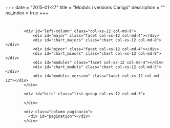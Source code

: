 +++
date        = "2015-01-27"
title       = "Mòduls i versions Canigó"
description = ""
no_index 	= true
+++
<link href="/css/cercador.css" rel="stylesheet" type="text/css" />

<section class="rslt" id="cercador_text">

<div class="column hidden-xs ">
	<p id="stats" class="txt_result count_resultats"></p>	
</div>

<div class="row">

            <div id="left-column" class="col-xs-12 col-md-9">
                <div id="major" class="facet col-xs-12 col-md-4"></div>
                <div id="chart_majors" class="chart col-xs-12 col-md-8"></div>
                <div id="minor" class="facet col-xs-12 col-md-4"></div>
                <div id="chart_minors" class="chart col-xs-12 col-md-8"></div>
                <div id="modules" class="facet col-xs-12 col-md-4"></div>
                <div id="chart_moduls" class="chart col-xs-12 col-md-5"></div>
                <div id="modules_version" class="facet col-xs-12 col-md-12"></div>
            </div>

            <div id="hits" class="list-group col-xs-12 col-md-3">
                
            </div>

            <div class="column paginacio">
              <div id="pagination"></div>
            </div>  
</div>

</section>

<!-- TEMPLATES -->
<script type="text/html" id="hit-template">
    <div class="destacat_text list-group-item">
        <h2>{{codi}} {{nom}} {{rev}}</h2>
        <div class="app_modules">
        	{{modules_version}}
        </div>
    </div>
</script>

<script type="text/html" id="no-results-template">
	<div id="no-results-message">
	  <p>No s'han trobat resultats per a la cerca <em>"{{query}}"</em>.</p>
	  <!--a href="." class='clear-all'>Neteja la cerca</a-->
	</div>
</script>

<script type="text/html" id="stats-template">
  S'han trobat <b>{{nbHits}} aplicacions</b>
</script>
<!-- /TEMPLATES -->

<div id="logo-algolia">
	<!--<img src="/images/algolia/Algolia_logo_bg-white.jpg" alt="Logo Algolia" /> -->
</div>

<script src="//cdn.jsdelivr.net/instantsearch.js/1/instantsearch.min.js"></script>
<script type="text/javascript" src="https://www.gstatic.com/charts/loader.js"></script>
<script src="/js/algolia-search-moduls.js"></script>
